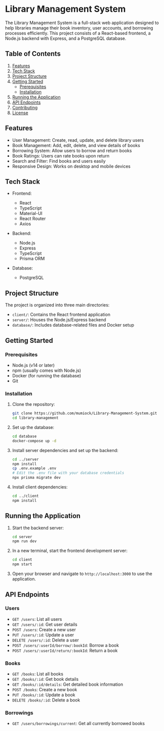 # Library Management System

The Library Management System is a full-stack web application designed to help libraries manage their book inventory, user accounts, and borrowing processes efficiently. This project consists of a React-based frontend, a Node.js backend with Express, and a PostgreSQL database.

## Table of Contents

1. [Features](#features)
2. [Tech Stack](#tech-stack)
3. [Project Structure](#project-structure)
4. [Getting Started](#getting-started)
   - [Prerequisites](#prerequisites)
   - [Installation](#installation)
5. [Running the Application](#running-the-application)
6. [API Endpoints](#api-endpoints)
7. [Contributing](#contributing)
8. [License](#license)

## Features

- User Management: Create, read, update, and delete library users
- Book Management: Add, edit, delete, and view details of books
- Borrowing System: Allow users to borrow and return books
- Book Ratings: Users can rate books upon return
- Search and Filter: Find books and users easily
- Responsive Design: Works on desktop and mobile devices

## Tech Stack

- Frontend:
  - React
  - TypeScript
  - Material-UI
  - React Router
  - Axios

- Backend:
  - Node.js
  - Express
  - TypeScript
  - Prisma ORM

- Database:
  - PostgreSQL

## Project Structure

The project is organized into three main directories:

- `client/`: Contains the React frontend application
- `server/`: Houses the Node.js/Express backend
- `database/`: Includes database-related files and Docker setup

## Getting Started

### Prerequisites

- Node.js (v14 or later)
- npm (usually comes with Node.js)
- Docker (for running the database)
- Git

### Installation

1. Clone the repository:
   ```bash
   git clone https://github.com/mumiock/Library-Management-System.git
   cd library-management
   ```

2. Set up the database:
   ```bash
   cd database
   docker-compose up -d
   ```

3. Install server dependencies and set up the backend:
   ```bash
   cd ../server
   npm install
   cp .env.example .env
   # Edit the .env file with your database credentials
   npx prisma migrate dev
   ```

4. Install client dependencies:
   ```bash
   cd ../client
   npm install
   ```

## Running the Application

1. Start the backend server:
   ```bash
   cd server
   npm run dev
   ```

2. In a new terminal, start the frontend development server:
   ```bash
   cd client
   npm start
   ```

3. Open your browser and navigate to `http://localhost:3000` to use the application.

## API Endpoints

### Users
- `GET /users`: List all users
- `GET /users/:id`: Get user details
- `POST /users`: Create a new user
- `PUT /users/:id`: Update a user
- `DELETE /users/:id`: Delete a user
- `POST /users/:userId/borrow/:bookId`: Borrow a book
- `POST /users/:userId/return/:bookId`: Return a book

### Books
- `GET /books`: List all books
- `GET /books/:id`: Get book details
- `GET /books/:id/details`: Get detailed book information
- `POST /books`: Create a new book
- `PUT /books/:id`: Update a book
- `DELETE /books/:id`: Delete a book

### Borrowings
- `GET /users/borrowings/current`: Get all currently borrowed books
